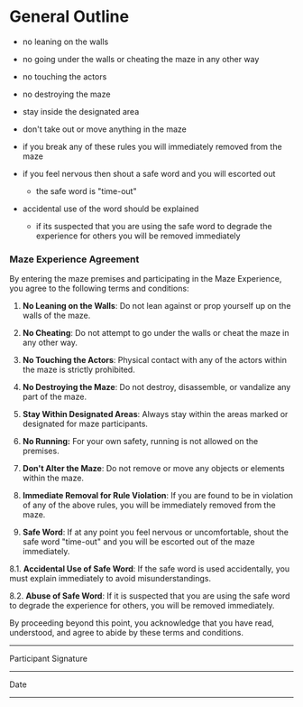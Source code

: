 # General Outline
- no leaning on the walls
- no going under the walls or cheating the maze in any other way 
- no touching the actors
- no destroying the maze
- stay inside the designated area
- don't take out or move anything in the maze
- if you break any of these rules you will immediately removed from the maze

- if you feel nervous then shout a safe word and you will escorted out
	- the safe word is "time-out"
- accidental use of the word should be explained
	- if its suspected that you are using the safe word to degrade the experience for others you will be removed immediately

### Maze Experience Agreement

By entering the maze premises and participating in the Maze Experience, you agree to the following terms and conditions:

1. **No Leaning on the Walls**: Do not lean against or prop yourself up on the walls of the maze.
  
2. **No Cheating**: Do not attempt to go under the walls or cheat the maze in any other way.

3. **No Touching the Actors**: Physical contact with any of the actors within the maze is strictly prohibited.

4. **No Destroying the Maze**: Do not destroy, disassemble, or vandalize any part of the maze.

5. **Stay Within Designated Areas**: Always stay within the areas marked or designated for maze participants.

6. **No Running:** For your own safety, running is not allowed on the premises.

7. **Don't Alter the Maze**: Do not remove or move any objects or elements within the maze.

8. **Immediate Removal for Rule Violation**: If you are found to be in violation of any of the above rules, you will be immediately removed from the maze.

9. **Safe Word**: If at any point you feel nervous or uncomfortable, shout the safe word "time-out" and you will be escorted out of the maze immediately.

  8.1. **Accidental Use of Safe Word**: If the safe word is used accidentally, you must explain immediately to avoid misunderstandings.
  
  8.2. **Abuse of Safe Word**: If it is suspected that you are using the safe word to degrade the experience for others, you will be removed immediately.

By proceeding beyond this point, you acknowledge that you have read, understood, and agree to abide by these terms and conditions.

__________________________  
Participant Signature  
__________________________  
Date  

---
